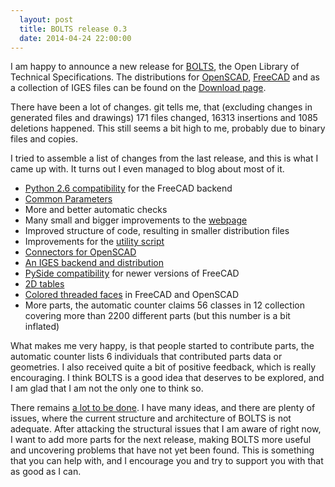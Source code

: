```yaml
---
  layout: post
  title: BOLTS release 0.3
  date: 2014-04-24 22:00:00
---
```


I am happy to announce a new release for [BOLTS]({{site.baseurl}}/index.html),
the Open Library of Technical Specifications. The distributions for
[OpenSCAD](http://www.openscad.org/), [FreeCAD](http://freecadweb.org/) and as
a collection of IGES files can be found on the [Download
page]({{site.baseurl}}/downloads.html).

There have been a lot of changes. git tells me, that (excluding changes in
generated files and drawings) 171 files changed, 16313 insertions and 1085
deletions happened. This still seems a bit high to me, probably due to binary
files and copies.

I tried to assemble a list of changes from the last release, and this is what I
came up with. It turns out I even managed to blog about most of it.

* [Python 2.6 compatibility]({{site.baseurl}}/2013/11/11/Python-2.6.html) for the FreeCAD backend
* [Common Parameters]({{site.baseurl}}/2013/11/29/BLT-file-progress.html)
* More and better automatic checks
* Many small and bigger improvements to the [webpage]({{site.baseurl}}/index.html)
* Improved structure of code, resulting in smaller distribution files
* Improvements for the [utility script]({{site.baseurl}}/doc/general/utility-script.html)
* [Connectors for OpenSCAD]({{site.baseurl}}/2013/12/28/OpenSCAD-positioning.html)
* [An IGES backend and distribution]({{site.baseurl}}/2014/01/07/IGES-backend.html)
* [PySide compatibility]({{site.baseurl}}/2014/01/13/PySide-and-Tables.html) for newer versions of FreeCAD
* [2D tables]({{site.baseurl}}/2014/01/13/PySide-and-Tables.html)
* [Colored threaded faces]({{site.baseurl}}/2014/02/03/News-Digest.html) in FreeCAD and OpenSCAD
* More parts, the automatic counter claims 56 classes in 12 collection covering more than 2200 different parts (but this number is a bit inflated)

What makes me very happy, is that people started to contribute parts, the
automatic counter lists 6 individuals that contributed parts data or
geometries. I also received quite a bit of positive feedback, which is really
encouraging. I think BOLTS is a good idea that deserves to be explored, and I
am glad that I am not the only one to think so.

There remains [a lot to be
done](https://github.com/jreinhardt/BOLTS/issues?state=open). I have many
ideas, and there are plenty of issues, where the current structure and
architecture of BOLTS is not adequate. After attacking the structural issues
that I am aware of right now, I want to add more parts for the next release,
making BOLTS more useful and uncovering problems that have not yet been found.
This is something that you can help with, and I encourage you and try to
support you with that as good as I can.
